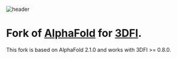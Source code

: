 ![header](imgs/header.jpg)

# Fork of [AlphaFold](https://github.com/deepmind/alphafold) for [3DFI](https://github.com/PombertLab/3DFI).

This fork is based on AlphaFold 2.1.0 and works with 3DFI >= 0.8.0.


